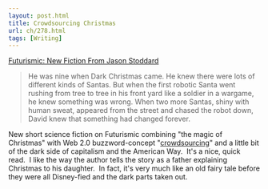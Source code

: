 ```yaml
---
layout: post.html
title: Crowdsourcing Christmas
url: ch/278.html
tags: [Writing]
---
```

[Futurismic: New Fiction From Jason Stoddard](http://www.futurismic.com/2006/12/new_fiction_from_jason_stoddar_1.html#more)

> He was nine when Dark Christmas came. He knew there were lots of different kinds of Santas. But when the first robotic Santa went rushing from tree to tree in his front yard like a soldier in a wargame, he knew something was wrong. When two more Santas, shiny with human sweat, appeared from the street and chased the robot down, David knew that something had changed forever.

New short science fiction on Futurismic combining "the magic of Christmas" with Web 2.0 buzzword-concept "[crowdsourcing](http://en.wikipedia.org/wiki/Crowdsourcing)" and a little bit of the dark side of capitalism and the American Way.  It's a nice, quick read.  I like the way the author tells the story as a father explaining Christmas to his daughter.  In fact, it's very much like an old fairy tale before they were all Disney-fied and the dark parts taken out.
